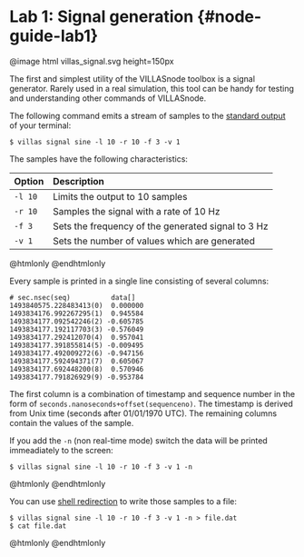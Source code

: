 # Lab 1: Signal generation  {#node-guide-lab1}

@image html villas_signal.svg height=150px

The first and simplest utility of the VILLASnode toolbox is a signal generator.
Rarely used in a real simulation, this tool can be handy for testing and understanding other commands of VILLASnode.

The following command emits a stream of samples to the [standard output](https://en.wikipedia.org/wiki/Standard_streams#Standard_output_.28stdout.29) of your terminal:

```
$ villas signal sine -l 10 -r 10 -f 3 -v 1
```

The samples have the following characteristics:

| Option	| Description |
| :---	| :--- |
| `-l 10` | Limits the output to 10 samples |
| `-r 10` | Samples the signal with a rate of 10 Hz |
| `-f 3` 	| Sets the frequency of the generated signal to 3 Hz |
| `-v 1` 	| Sets the number of values which are generated |

@htmlonly
<asciinema-player rows="25" cols="500" poster="npt:0:1" src="recordings/villas_signal.json">
@endhtmlonly

Every sample is printed in a single line consisting of several columns:

```
# sec.nsec(seq)          data[]
1493840575.228483413(0)  0.000000
1493834176.992267295(1)  0.945584 
1493834177.092542246(2) -0.605785
1493834177.192117703(3) -0.576049
1493834177.292412070(4)  0.957041 
1493834177.391855814(5) -0.009495
1493834177.492009272(6) -0.947156
1493834177.592494371(7)  0.605067 
1493834177.692448200(8)  0.570946 
1493834177.791826929(9) -0.953784
```

The first column is a combination of timestamp and sequence number in the form of `seconds.nanoseconds+offset(sequenceno)`.
The timestamp is derived from Unix time (seconds after 01/01/1970 UTC).
The remaining columns contain the values of the sample.

If you add the `-n` (non real-time mode) switch the data will be printed immeadiately to the screen:

```
$ villas signal sine -l 10 -r 10 -f 3 -v 1 -n
```

@htmlonly
<asciinema-player rows="25" cols="500" poster="npt:0:1"  src="recordings/villas_signal_nrt.json">
@endhtmlonly

You can use [shell redirection](https://www.gnu.org/software/bash/manual/html_node/Redirections.html) to write those samples to a file:

```
$ villas signal sine -l 10 -r 10 -f 3 -v 1 -n > file.dat
$ cat file.dat
```

@htmlonly
<asciinema-player rows="25" cols="500" poster="npt:0:1"  src="recordings/villas_signal_file.json">
@endhtmlonly